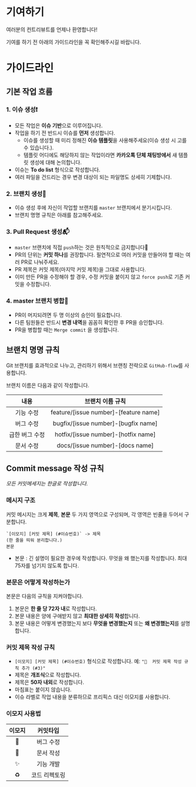 # 기여하기

여러분의 컨트리뷰트를 언제나 환영합니다!   

기여를 하기 전 아래의 가이드라인을 꼭 확인해주시길 바랍니다.   

# 가이드라인

## 기본 작업 흐름

### 1. 이슈 생성❗️

- 모든 작업은 **이슈 기반**으로 이루어집니다.
- 작업을 하기 전 반드시 이슈를 **먼저** 생성합니다.
    - 이슈를 생성할 때 미리 정해진 **이슈 템플릿**을 사용해주세요(이슈 생성 시 고를 수 있습니다.).
    - 템플릿 어디에도 해당하지 않는 작업이라면 **카카오톡 단체 채팅방에서** 새 템플릿 생성에 대해 논의합니다.
- 이슈는 **To do list** 형식으로 작성합니다.
- 여러 파일을 건드리는 경우 변경 대상이 되는 파일명도 상세히 기제합니다.

### 2. 브랜치 생성🌱

- 이슈 생성 후에 자신이 작업할 브랜치를 `master` 브랜치에서 분기시킵니다.
- 브랜치 명명 규칙은 아래를 참고해주세요.

### 3. Pull Request 생성📬

- `master` 브랜치에 직접 `push`하는 것은 원칙적으로 금지합니다🚫
- PR의 단위는 **커밋 하나**를 권장합니다. 필연적으로 여러 커밋을 만들어야 할 때는 여러 PR로 나눠주세요.
- PR 제목은 커밋 제목(마지막 커밋 제목)을 그대로 사용합니다.
- 이미 만든 PR을 수정해야 할 경우, 수정 커밋을 붙이지 않고 `force push`로 기존 커밋을 수정합니다.

### 4. master 브랜치 병합🔀

- PR이 머지되려면 두 명 이상의 승인이 필요합니다.
- 다른 팀원들은 반드시 **변경 내역**을 꼼꼼히 확인한 후 PR을 승인합니다.
- PR을 병합할 때는 `Merge commit` 을 생성합니다.

## 브랜치 명명 규칙

Git 브랜치를 효과적으로 나누고, 관리하기 위해서 브랜칭 전략으로 `GitHub-flow`를 사용합니다.  

브랜치 이름은 다음과 같이 작성합니다.

|내용|브랜치 이름 규칙|   
| :-: | :-: |   
|기능 수정|feature/[issue number]-[feature name]|   
|버그 수정|bugfix/[issue number]-[bugfix name]|   
|급한 버그 수정|hotfix/[issue number]-[hotfix name]|   
|문서 수정|docs/[issue number]-[docs name]  

## Commit message 작성 규칙

_모든 커밋메세지는 한글로 작성합니다._

### 메시지 구조

커밋 메시지는 크게 **제목**, **본문** 두 가지 영역으로 구성되며, 각 영역은 빈줄을 두어서 구분합니다.

```
`[이모지] [커밋 제목] (#이슈번호)` -> 제목
(한 줄을 띄워 분리합니다.)
본문 
```

* 본문 : 긴 설명이 필요한 경우에 작성합니다. 무엇을 왜 했는지를 작성합니다. 최대 75자를 넘기지 않도록 합니다. 

### 본문은 어떻게 작성하는가

본문은 다음의 규칙을 지켜야합니다.

1. 본문은 **한 줄 당 72자 내**로 작성합니다.
2. 본문 내용은 양에 구애받지 않고 **최대한 상세히 작성**합니다.
3. 본문 내용은 어떻게 변경했는지 보다 **무엇을 변경했는지** 또는 **왜 변경했는지**를 설명합니다.

### 커밋 제목 작성 규칙

- `[이모지] [커밋 제목] (#이슈번호)` 형식으로 작성합니다. 예: `"📖  커밋 제목 작성 규칙 추가 (#3)"`
- 제목은 **개조식**으로 작성합니다.
- 제목은 **50자 내외**로 작성합니다.
- 마침표는 붙이지 않습니다.
- 이슈 라벨로 작업 내용을 분류하므로 프리픽스 대신 이모지를 사용합니다.

### 이모지 사용법

|이모지|커밋타입|
|:-:|:-:|
|🐛|버그 수정|
|📝|문서 작성|
|✨|기능 개발|
|♻️|코드 리펙토링|
